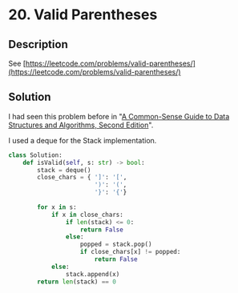 # 20. Valid Parentheses

## Description

See [https://leetcode.com/problems/valid-parentheses/](https://leetcode.com/problems/valid-parentheses/)

## Solution

I had seen this problem before in "[A Common-Sense Guide to Data Structures and Algorithms, Second Edition](https://pragprog.com/titles/jwdsal2/a-common-sense-guide-to-data-structures-and-algorithms-second-edition/)".&#x20;

I used a deque for the Stack implementation.

```python
class Solution:
    def isValid(self, s: str) -> bool:
        stack = deque()
        close_chars = { ']': '[', 
                        ')': '(', 
                        '}': '{'}
   
        for x in s:
            if x in close_chars:
                if len(stack) <= 0:
                    return False
                else:
                    popped = stack.pop() 
                    if close_chars[x] != popped:
                        return False
            else:
                stack.append(x)
        return len(stack) == 0
```
